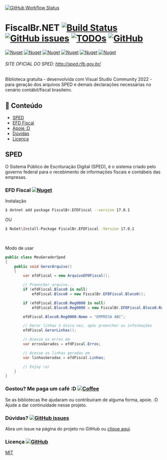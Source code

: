 [![GitHub Workflow Status](https://img.shields.io/github/actions/workflow/status/orochasamuel/fiscalbr-net/dotnet.yml)](https://github.com/orochasamuel/fiscalbr-net/actions/workflows/dotnet.yml)
# FiscalBr.NET [![Build Status](https://github.com/orochasamuel/fiscalbr-net/actions/workflows/dotnet.yml/badge.svg)](https://github.com/orochasamuel/fiscalbr-net/actions/workflows/dotnet.yml) [![GitHub issues](https://img.shields.io/github/issues/orochasamuel/fiscalbr.net)](https://github.com/orochasamuel/FiscalBr.NET/issues) [![TODOs](https://badgen.net/https/api.tickgit.com/badgen/github.com/orochasamuel/fiscalbr-net)](https://www.tickgit.com/browse?repo=github.com/orochasamuel/fiscalbr-net) [![GitHub](https://img.shields.io/github/license/orochasamuel/fiscalbr.net)](https://github.com/orochasamuel/FiscalBr.NET/blob/master/LICENSE)
[![Nuget](https://img.shields.io/nuget/v/FiscalBr.Common?color=red&label=Common)](https://www.nuget.org/packages/FiscalBr.Common/) [![Nuget](https://img.shields.io/nuget/v/FiscalBr.Dimob?label=Dimob)](https://www.nuget.org/packages/FiscalBr.Dimob/) [![Nuget](https://img.shields.io/nuget/v/FiscalBr.ECF?label=ECF)](https://www.nuget.org/packages/FiscalBr.ECF/) [![Nuget](https://img.shields.io/nuget/v/FiscalBr.EFDContribuicoes?label=EFD%20Contribuições)](https://www.nuget.org/packages/FiscalBr.EFDContribuicoes/) [![Nuget](https://img.shields.io/nuget/v/FiscalBr.EFDFiscal?label=EFD%20Fiscal)](https://www.nuget.org/packages/FiscalBr.EFDFiscal/)  [![Nuget](https://img.shields.io/nuget/v/FiscalBr.Sintegra?label=Sintegra)](https://www.nuget.org/packages/FiscalBr.Sintegra/)

###### SITE OFICIAL DO SPED: http://sped.rfb.gov.br/
Biblioteca gratuita  - desenvolvida com Visual Studio Community 2022 - para geração dos arquivos SPED e demais declarações necessárias no cenário contábil/fiscal brasileiro.

## 📖 Conteúdo

- [SPED](#sped)
- [EFD Fiscal](#efd-fiscal)
- [Apoie :D](#gostou)
- [Dúvidas](#duvidas)
- [Licença](#licenca)

## SPED

O Sistema Público de Escrituração Digital (SPED), é o sistema criado pelo governo federal para o recebimento de informações fiscais e contábeis das empresas.

### EFD Fiscal [![Nuget](https://img.shields.io/nuget/v/FiscalBr.EFDFiscal?label=EFD%20Fiscal)](https://www.nuget.org/packages/FiscalBr.EFDFiscal/)

Instalação
```bash
$ dotnet add package FiscalBr.EFDFiscal --version 17.0.1
```
OU
```bash
$ NuGet\Install-Package FiscalBr.EFDFiscal -Version 17.0.1
```

<br>

Modo de usar
```cs
public class MeuGeradorSped
{
    public void GerarArquivo()
    {
        var efdFiscal = new ArquivoEFDFiscal();

        // Preencher arquivo...
        if (efdFiscal.Bloco0 is null)
            efdFiscal.Bloco0 = new FiscalBr.EFDFiscal.Bloco0();

        if (efdFiscal.Bloco0.Reg0000 is null)
            efdFiscal.Bloco0.Reg0000 = new FiscalBr.EFDFiscal.Bloco0.Registro0000();

        efdFiscal.Bloco0.Reg0000.Nome = "EMPRESA ABC";

        // Gerar linhas 1 única vez, após preencher as informações
        efdFiscal.GerarLinhas();

        // Acesse os erros em
        var errosGerados = efdFiscal.Erros;

        // Acesse as linhas geradas em
        var linhasGeradas = efdFiscal.Linhas;

        // Enjoy \o/
    }
}
```

### Gostou? Me paga um café :D [![Coffee](https://img.shields.io/badge/buy%20me%20a-coffee-yellow)](https://www.buymeacoffee.com/orochasamuel)

Se as bibliotecas lhe ajudaram ou contribuiram de alguma forma, apoie. :D Ajude a dar continuidade nesse projeto.

### Dúvidas? [![GitHub issues](https://img.shields.io/github/issues/orochasamuel/fiscalbr-net)](https://github.com/orochasamuel/fiscalbr-net/issues)

Abra um issue na página do projeto no GitHub ou [clique aqui](https://github.com/orochasamuel/fiscalbr-net/issues).

### Licença [![GitHub](https://img.shields.io/github/license/orochasamuel/fiscalbr-net)](https://github.com/orochasamuel/fiscalbr-net/blob/master/LICENSE)

[MIT](https://github.com/orochasamuel/fiscalbr-net/blob/master/LICENSE)
